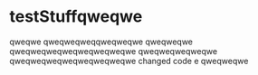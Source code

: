 # testStuffqweqwe
qweqwe
qweqweqweqqweqweqwe
qweqweqwe
qweqweqweqweqweqweqweqwe
qweqweqweqweqwe
qweqweqweqweqweqweqweqwe
changed code e
qweqweqwe
